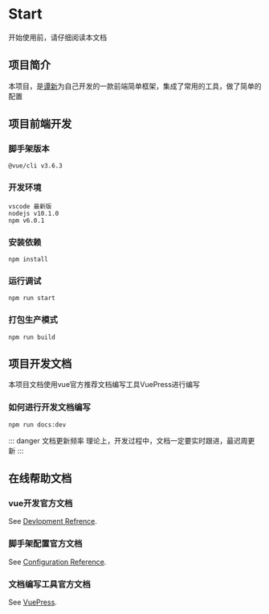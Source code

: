 # Start
开始使用前，请仔细阅读本文档

## 项目简介
本项目，是[谭新](https://github.com/Axin2017)为自己开发的一款前端简单框架，集成了常用的工具，做了简单的配置

## 项目前端开发

### 脚手架版本
```
@vue/cli v3.6.3
```

### 开发环境
```
vscode 最新版
nodejs v10.1.0
npm v6.0.1
```

### 安装依赖
```
npm install
```

### 运行调试
```
npm run start
```

### 打包生产模式
```
npm run build
```

## 项目开发文档
本项目文档使用vue官方推荐文档编写工具VuePress进行编写

### 如何进行开发文档编写
```
npm run docs:dev
```
::: danger 文档更新频率
理论上，开发过程中，文档一定要实时跟进，最迟周更新
:::

## 在线帮助文档

### vue开发官方文档
See [Devlopment Refrence](https://cn.vuejs.org/v2/guide/).

### 脚手架配置官方文档
See [Configuration Reference](https://cli.vuejs.org/config/).

### 文档编写工具官方文档
See [VuePress](https://vuepress.vuejs.org/).